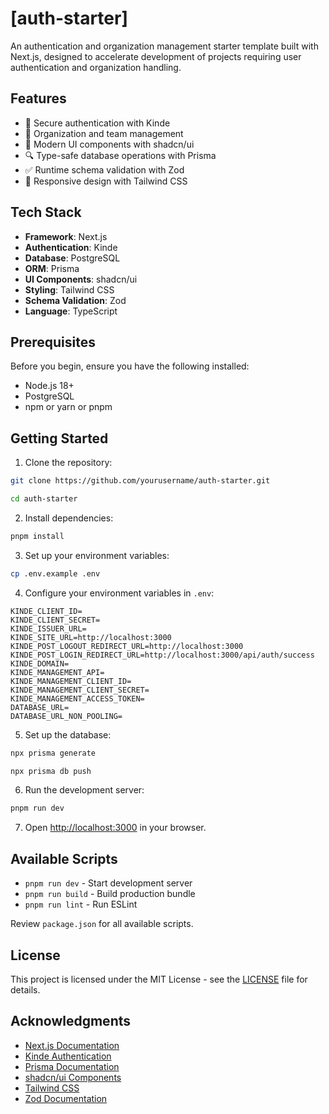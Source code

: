 # [auth-starter]

An authentication and organization management starter template built with Next.js, designed to accelerate development of projects requiring user authentication and organization handling.

## Features

- 🔐 Secure authentication with Kinde
- 👥 Organization and team management
- 🎨 Modern UI components with shadcn/ui
- 🔍 Type-safe database operations with Prisma
- ✅ Runtime schema validation with Zod
- 🎯 Responsive design with Tailwind CSS

## Tech Stack

- **Framework**: Next.js
- **Authentication**: Kinde
- **Database**: PostgreSQL
- **ORM**: Prisma
- **UI Components**: shadcn/ui
- **Styling**: Tailwind CSS
- **Schema Validation**: Zod
- **Language**: TypeScript

## Prerequisites

Before you begin, ensure you have the following installed:
- Node.js 18+ 
- PostgreSQL
- npm or yarn or pnpm

## Getting Started

1. Clone the repository:
```bash
git clone https://github.com/yourusername/auth-starter.git
```
```bash
cd auth-starter
```

2. Install dependencies:
```bash
pnpm install
```

3. Set up your environment variables:
```bash
cp .env.example .env
```

4. Configure your environment variables in `.env`:
```
KINDE_CLIENT_ID=
KINDE_CLIENT_SECRET=
KINDE_ISSUER_URL=
KINDE_SITE_URL=http://localhost:3000
KINDE_POST_LOGOUT_REDIRECT_URL=http://localhost:3000
KINDE_POST_LOGIN_REDIRECT_URL=http://localhost:3000/api/auth/success
KINDE_DOMAIN=
KINDE_MANAGEMENT_API=
KINDE_MANAGEMENT_CLIENT_ID=
KINDE_MANAGEMENT_CLIENT_SECRET=
KINDE_MANAGEMENT_ACCESS_TOKEN=
DATABASE_URL=
DATABASE_URL_NON_POOLING=
```

5. Set up the database:
```bash
npx prisma generate
```
```bash
npx prisma db push
```

6. Run the development server:
```bash
pnpm run dev
```

7. Open [http://localhost:3000](http://localhost:3000) in your browser.

## Available Scripts

- `pnpm run dev` - Start development server
- `pnpm run build` - Build production bundle
- `pnpm run lint` - Run ESLint

Review `package.json` for all available scripts.

## License

This project is licensed under the MIT License - see the [LICENSE](https://opensource.org/license/mit) file for details.

## Acknowledgments

- [Next.js Documentation](https://nextjs.org/docs)
- [Kinde Authentication](https://kinde.com/docs)
- [Prisma Documentation](https://www.prisma.io/docs)
- [shadcn/ui Components](https://ui.shadcn.com)
- [Tailwind CSS](https://tailwindcss.com/docs)
- [Zod Documentation](https://zod.dev)